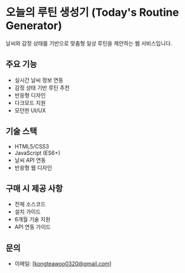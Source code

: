 # 오늘의 루틴 생성기 (Today's Routine Generator)

날씨와 감정 상태를 기반으로 맞춤형 일상 루틴을 제안하는 웹 서비스입니다.

## 주요 기능
- 실시간 날씨 정보 연동
- 감정 상태 기반 루틴 추천
- 반응형 디자인
- 다크모드 지원
- 모던한 UI/UX

## 기술 스택
- HTML5/CSS3
- JavaScript (ES6+)
- 날씨 API 연동
- 반응형 웹 디자인

## 구매 시 제공 사항
- 전체 소스코드
- 설치 가이드
- 6개월 기술 지원
- API 연동 가이드

## 문의
- 이메일: [kongteawoo0320@gmail.com]

